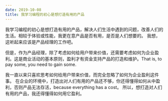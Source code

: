 ```yaml
---
date: 2019-10-08
title: 我学习编程的初心是想打造有用的产品
---
```

我学习编程的初心是想打造有用的产品，解决人们生活中遇到的问题，改善人们的生活。相较于体验或性能，我更在意产品是否有用，是否是人们想要的。 我想，这听起来应该是产品经理的工作吧。

但是，作为产品经理，除了考虑如何给用户带来价值，还需要考虑如何为企业盈利。这是商业活动的基本原则，盈利才有资金支持产品的打造和维护。That is, to pay some, you need to gain some.

我一直以来只喜欢思考如何给用户带来价值，而完全忽略了如何为企业盈利这件事。 在企业的环境中，打造出对人们有用的产品还不够，你还得懂得如何从中盈利，否则产品无法存活，because everything has a cost。 所以，想打造对人们有用的产品，我还得懂得如何用它盈利。
